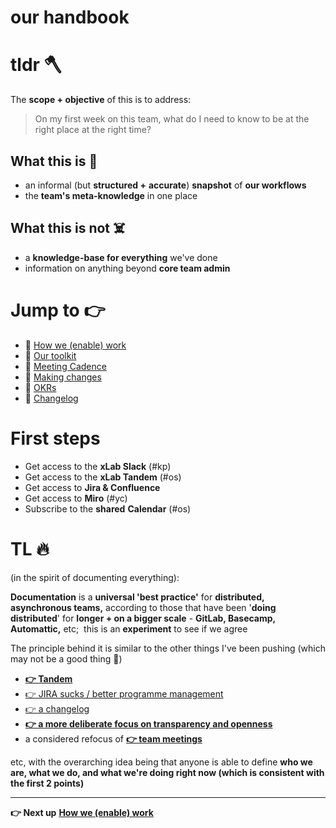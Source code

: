 our handbook
====

tldr 🪓
====

The **scope + objective** of this is to address:

> On my first week on this team, what do I need to know to be at the right place at the right time?

What this is 🎯
------------

-   an informal (but **structured +** **accurate**) **snapshot** of **our workflows**
-   the **team's meta-knowledge** in one place

What this is not ☠️
----------------

-   a **knowledge-base for everything** we've done
-   information on anything beyond **core team admin**

Jump to 👉
=========

- 🔗 [How we (enable) work](How-we-(enable)-work)
- 🔗 [Our toolkit](Toolkit)
- 🔗 [Meeting Cadence](Meeting-Cadence)
- 🔗 [Making changes](Making-Changes)
- 🔗 [OKRs](OKRs)
- 🔗 [Changelog](Changelog)

First steps
===========

-   Get access to the **xLab Slack** (#kp)
-   Get access to the **xLab Tandem** (#os)
-   Get access to **Jira & Confluence**
-   Get access to **Miro** (#yc)
-   Subscribe to the **shared** **Calendar** (#os)

TL 🔥
==

(in the spirit of documenting everything):

**Documentation** is a **universal 'best practice'** for **distributed, asynchronous teams,** according to those that have been '**doing distributed**' for **longer + on a bigger scale** - **GitLab, Basecamp, Automattic,** etc;  this is an **experiment** to see if we agree

The principle behind it is similar to the other things I've been pushing (which may not be a good thing 😬)

- **[👉 Tandem](Our-Toolkit)**
- [👉 JIRA sucks / better programme management](OKRs)
- [👉 a changelog](Changelog)
- **[👉 a more deliberate focus on transparency and openness](Meeting-Cadence)**
- a considered refocus of **[👉 team meetings](https://coda.io/d/handbook_d8YyqXR1Myf/Meeting-Cadence_suoFD)** 

etc, with the overarching idea being that anyone is able to define **who we are, what we do, and what we're doing right now (which is consistent with the first 2 points)**
* * * * *

**👉 Next up** **[How we (enable) work](How-we-(enable)-work)**